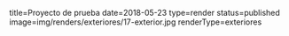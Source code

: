 title=Proyecto de prueba
date=2018-05-23
type=render
status=published
image=img/renders/exteriores/17-exterior.jpg
renderType=exteriores
~~~~~~